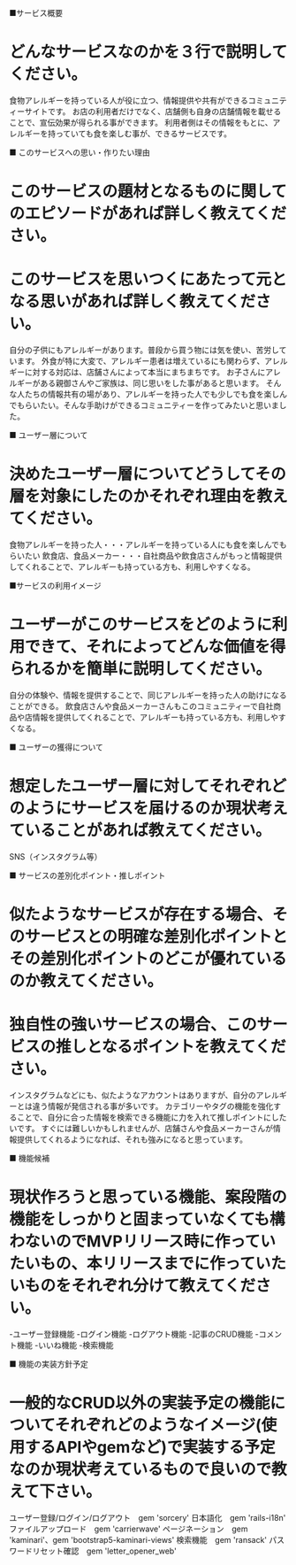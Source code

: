 ■サービス概要
# どんなサービスなのかを３行で説明してください。
食物アレルギーを持っている人が役に立つ、情報提供や共有ができるコミュニティーサイトです。
お店の利用者だけでなく、店舗側も自身の店舗情報を載せることで、宣伝効果が得られる事ができます。
利用者側はその情報をもとに、アレルギーを持っていても食を楽しむ事が、できるサービスです。

■ このサービスへの思い・作りたい理由
# このサービスの題材となるものに関してのエピソードがあれば詳しく教えてください。
# このサービスを思いつくにあたって元となる思いがあれば詳しく教えてください。
自分の子供にもアレルギーがあります。普段から買う物には気を使い、苦労しています。
外食が特に大変で、アレルギー患者は増えているにも関わらず、アレルギーに対する対応は、店舗さんによって本当にまちまちです。
お子さんにアレルギーがある親御さんやご家族は、同じ思いをした事があると思います。
そんな人たちの情報共有の場があり、アレルギーを持った人でも少しでも食を楽しんでもらいたい。そんな手助けができるコミュニティーを作ってみたいと思いました。

■ ユーザー層について
# 決めたユーザー層についてどうしてその層を対象にしたのかそれぞれ理由を教えてください。
食物アレルギーを持った人・・・アレルギーを持っている人にも食を楽しんでもらいたい
飲食店、食品メーカー・・・自社商品や飲食店さんがもっと情報提供してくれることで、アレルギーも持っている方も、利用しやすくなる。

■サービスの利用イメージ
# ユーザーがこのサービスをどのように利用できて、それによってどんな価値を得られるかを簡単に説明してください。
自分の体験や、情報を提供することで、同じアレルギーを持った人の助けになることができる。
飲食店さんや食品メーカーさんもこのコミュニティーで自社商品や店情報を提供してくれることで、アレルギーも持っている方も、利用しやすくなる。

■ ユーザーの獲得について
# 想定したユーザー層に対してそれぞれどのようにサービスを届けるのか現状考えていることがあれば教えてください。
SNS（インスタグラム等）

■ サービスの差別化ポイント・推しポイント
# 似たようなサービスが存在する場合、そのサービスとの明確な差別化ポイントとその差別化ポイントのどこが優れているのか教えてください。
# 独自性の強いサービスの場合、このサービスの推しとなるポイントを教えてください。
インスタグラムなどにも、似たようなアカウントはありますが、自分のアレルギーとは違う情報が発信される事が多いです。
カテゴリーやタグの機能を強化することで、自分に合った情報を検索できる機能に力を入れて推しポイントにしたいです。
すぐには難しいかもしれませんが、店舗さんや食品メーカーさんが情報提供してくれるようになれば、それも強みになると思っています。

■ 機能候補
# 現状作ろうと思っている機能、案段階の機能をしっかりと固まっていなくても構わないのでMVPリリース時に作っていたいもの、本リリースまでに作っていたいものをそれぞれ分けて教えてください。
-ユーザー登録機能
-ログイン機能
-ログアウト機能
-記事のCRUD機能
-コメント機能
-いいね機能
-検索機能

■ 機能の実装方針予定
# 一般的なCRUD以外の実装予定の機能についてそれぞれどのようなイメージ(使用するAPIやgemなど)で実装する予定なのか現状考えているもので良いので教えて下さい。
ユーザー登録/ログイン/ログアウト　gem 'sorcery'
日本語化　gem 'rails-i18n'
ファイルアップロード　gem 'carrierwave'
ページネーション　gem 'kaminari'、gem 'bootstrap5-kaminari-views'
検索機能　gem 'ransack'
パスワードリセット確認　gem 'letter_opener_web'